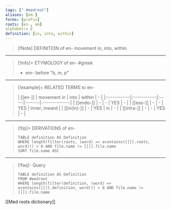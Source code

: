 ```yaml
---
tags: [" #medroot"]
aliases: [em-]
forms: [prefix]
roots: [en-, em]
alphabet:: E
definition: [in, into, within]
---
```

>[!Note] DEFINITION of en-
>movement in, into, within 
_____
>[!info]+ ETYMOLOGY of en-
>#greek
>- em- before "b, m, p"
_____
>[!example]+ RELATED TERMS to en-
>
>|   [[en-]]   | movement in | into | within |       -       |
|:-----------:|:-----------:|:----:|:------:|:-------------:|
|  [[endo-]]  |      -      |  -   |  YES   |       -       |
|  [[eso-]]   |      -      |  -   |  YES   | inner, inward |
| [[in(in)-]] |      -      | YES  |   in   |       -       |
| [[intra-]]  |      -      |  -   |  YES   | -              |
_____
>[!tip]+ DERIVATIONS of en-
>```dataview
>TABLE definition AS Definition 
>WHERE length(filter(roots, (word) => econtains([[]].roots, word))) > 0 AND file.name != [[]].file.name
>SORT file.name ASC
>```
____
>[!faq]- Query
>
>```dataview
>TABLE definition AS Definition
>FROM #medroot
>WHERE length(filter(definition, (word) => econtains([[]].definition, word))) > 0 AND file.name != [[]].file.name
>```

[[Med roots dictionary]]